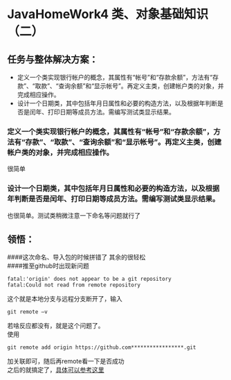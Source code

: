 ﻿ JavaHomeWork4
类、对象基础知识（二）
===============
任务与整体解决方案：
------
* 定义一个类实现银行帐户的概念，其属性有“帐号”和“存款余额”，方法有“存款”、“取款”、“查询余额”和“显示帐号”。再定义主类，创建帐户类的对象，并完成相应操作。
* 设计一个日期类，其中包括年月日属性和必要的构造方法，以及根据年判断是否是闰年、打印日期等成员方法。需编写测试类显示结果。
### 定义一个类实现银行帐户的概念，其属性有“帐号”和“存款余额”，方法有“存款”、“取款”、“查询余额”和“显示帐号”。再定义主类，创建帐户类的对象，并完成相应操作。

很简单

### 设计一个日期类，其中包括年月日属性和必要的构造方法，以及根据年判断是否是闰年、打印日期等成员方法。需编写测试类显示结果。

也很简单。测试类稍微注意一下命名等问题就行了<br>

领悟：
------
####这次命名、导入包的时候拼错了
其余的很轻松<br>
####推至github时出现新问题
```
fatal:'origin' does not appear to be a git repository 
fatal:Could not read from remote repository
```
这个就是本地分支与远程分支断开了，输入
```
git remote –v
```
若啥反应都没有，就是这个问题了。<br>
使用
```
git remote add origin https://github.com*****************.git
```
加关联即可，随后再remote看一下是否成功<br>
之后的就搞定了，[具体可以参考这里](https://blog.csdn.net/huanhuaqian/article/details/81986064)
